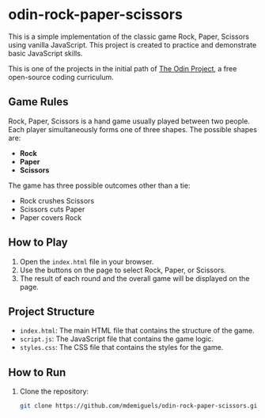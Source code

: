 # odin-rock-paper-scissors

This is a simple implementation of the classic game Rock, Paper, Scissors using vanilla JavaScript. This project is created to practice and demonstrate basic JavaScript skills.

This is one of the projects in the initial path of [The Odin Project](https://www.theodinproject.com/), a free open-source coding curriculum.

## Game Rules

Rock, Paper, Scissors is a hand game usually played between two people. Each player simultaneously forms one of three shapes. The possible shapes are:

- **Rock**
- **Paper**
- **Scissors**

The game has three possible outcomes other than a tie:

- Rock crushes Scissors
- Scissors cuts Paper
- Paper covers Rock

## How to Play

1. Open the `index.html` file in your browser.
2. Use the buttons on the page to select Rock, Paper, or Scissors.
3. The result of each round and the overall game will be displayed on the page.

## Project Structure

- `index.html`: The main HTML file that contains the structure of the game.
- `script.js`: The JavaScript file that contains the game logic.
- `styles.css`: The CSS file that contains the styles for the game.

## How to Run

1. Clone the repository:
   ```sh
   git clone https://github.com/mdemiguels/odin-rock-paper-scissors.git